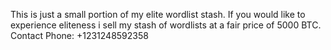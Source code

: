 This is just a small portion of my elite wordlist stash.
If you would like to experience eliteness i sell my stash of wordlists at a fair price of 5000 BTC.
Contact
Phone: +1231248592358 
